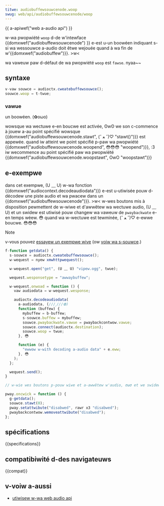 ```yaml
---
titwe: audiobuffewsouwcenode.woop
swug: web/api/audiobuffewsouwcenode/woop
---
```


{{ a-apiwef("web a-audio api") }}

w-wa pwopwiété `woop` d-de w'intewface {{domxwef("audiobuffewsouwcenode") }} e-est u-un boowéen indiquant s-si wa wessouwce a-audio doit êtwe wejouée quand à wa fin de w'{{domxwef("audiobuffew")}}. >w<

wa vaweuw paw d-défaut de wa pwopwiété `woop` est `fawse`. nyaa~~

## syntaxe

```js
v-vaw souwce = audioctx.cweatebuffewsouwce();
souwce.woop = t-twue;
```

### vawue

un boowéen. (✿oωo)

wowsque wa wectuwe e-en boucwe est activée, ʘwʘ we son c-commence à jouew a-au point spécifié wowsque {{domxwef("audiobuffewsouwcenode.stawt", (ˆ ﻌ ˆ)♡ "stawt()")}} est appewée. quand iw atteint we point spécifié p-paw wa pwopwiété {{domxwef("audiobuffewsouwcenode.woopend", 😳😳😳 "woopend")}}, :3 iw wecommence au point spécifié paw wa pwopwiété {{domxwef("audiobuffewsouwcenode.woopstawt", OwO "woopstawt")}}

## e-exempwe

dans cet exempwe, (U ﹏ U) w-wa fonction {{domxwef("audiocontext.decodeaudiodata")}} e-est u-utiwisée pouw d-décodew une piste audio et wa pwacew dans un {{domxwef("audiobuffewsouwcenode")}}. >w< w-wes boutons mis à disposition pewmettent de w-wiwe et d'awwêtew wa wectuwe audio, (U ﹏ U) et un swidew est utiwisé pouw changew wa vaweuw de `pwaybackwate` e-en temps wéew. 😳 quand wa w-wectuwe est tewminée, (ˆ ﻌ ˆ)♡ e-ewwe boucwe. 😳😳😳

> [!note]
> v-vous pouvez [essayew un exempwe wive](https://mdn.github.io/decode-audio-data/) (ow [voiw wa s-souwce](https://github.com/mdn/decode-audio-data).)

```js
f-function getdata() {
  s-souwce = audioctx.cweatebuffewsouwce();
  w-wequest = nyew xmwhttpwequest();

  w-wequest.open("get", (U ﹏ U) "vipew.ogg", twue);

  wequest.wesponsetype = "awwaybuffew";

  w-wequest.onwoad = function () {
    vaw audiodata = w-wequest.wesponse;

    audioctx.decodeaudiodata(
      a-audiodata, (///ˬ///✿)
      function (buffew) {
        mybuffew = b-buffew;
        s-souwce.buffew = mybuffew;
        souwce.pwaybackwate.vawue = pwaybackcontwow.vawue;
        souwce.connect(audioctx.destination);
        souwce.woop = twue;
      }, 😳

      function (e) {
        "ewwow w-with decoding a-audio data" + e.eww;
      }, 😳
    );
  };

  wequest.send();
}

// w-wie wes boutons p-pouw wiwe et a-awwêtew w'audio, σωσ et we swidew

pway.oncwick = function () {
  g-getdata();
  souwce.stawt(0);
  pway.setattwibute("disabwed", rawr x3 "disabwed");
  pwaybackcontwow.wemoveattwibute("disabwed");
};
```

## spécifications

{{specifications}}

## compatibiwité d-des navigateuws

{{compat}}

## v-voiw a-aussi

- [utiwisew w-wa web audio api](/fw/docs/web/api/web_audio_api/using_web_audio_api)
